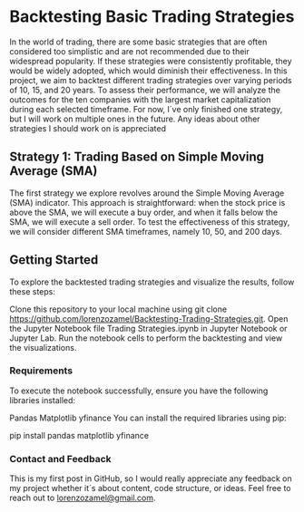 # Backtesting Basic Trading Strategies
In the world of trading, there are some basic strategies that are often considered too simplistic and are not recommended due to their widespread popularity. If these strategies were consistently profitable, they would be widely adopted, which would diminish their effectiveness. In this project, we aim to backtest different trading strategies over varying periods of 10, 15, and 20 years. To assess their performance, we will analyze the outcomes for the ten companies with the largest market capitalization during each selected timeframe. For now, I´ve only finished one strategy, but I will work on multiple ones in the future. Any ideas about other strategies I should work on is appreciated

## Strategy 1: Trading Based on Simple Moving Average (SMA)
The first strategy we explore revolves around the Simple Moving Average (SMA) indicator. This approach is straightforward: when the stock price is above the SMA, we will execute a buy order, and when it falls below the SMA, we will execute a sell order. To test the effectiveness of this strategy, we will consider different SMA timeframes, namely 10, 50, and 200 days.


## Getting Started
To explore the backtested trading strategies and visualize the results, follow these steps:

Clone this repository to your local machine using git clone https://github.com/lorenzozamel/Backtesting-Trading-Strategies.git.
Open the Jupyter Notebook file Trading Strategies.ipynb in Jupyter Notebook or Jupyter Lab.
Run the notebook cells to perform the backtesting and view the visualizations.

### Requirements
To execute the notebook successfully, ensure you have the following libraries installed:

Pandas
Matplotlib
yfinance
You can install the required libraries using pip:

pip install pandas matplotlib yfinance


### Contact and Feedback
This is my first post in GitHub, so I would really appreciate any feedback on my project whether it´s about content, code structure, or ideas. Feel free to reach out to lorenzozamel@gmail.com.
